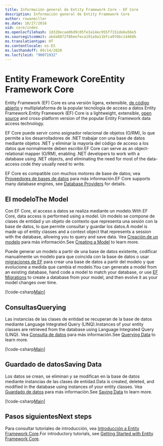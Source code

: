 ```yaml
---
title: Información general de Entity Framework Core - EF Core
description: Información general de Entity Framework Core
author: rowanmiller
ms.date: 10/27/2016
uid: core/index
ms.openlocfilehash: 1d320ecae06d9c05fe3a14ec955f7151de6a56e5
ms.sourcegitcommit: abda0872f86eefeca191a9a11bfca976bc14468b
ms.translationtype: HT
ms.contentlocale: es-ES
ms.lasthandoff: 09/14/2020
ms.locfileid: "90071932"
---
```

# <a name="entity-framework-core"></a><span data-ttu-id="1fe18-103">Entity Framework Core</span><span class="sxs-lookup"><span data-stu-id="1fe18-103">Entity Framework Core</span></span>

<span data-ttu-id="1fe18-104">Entity Framework (EF) Core es una versión ligera, extensible, [de código abierto](https://github.com/aspnet/EntityFrameworkCore) y multiplataforma de la popular tecnología de acceso a datos Entity Framework.</span><span class="sxs-lookup"><span data-stu-id="1fe18-104">Entity Framework (EF) Core is a lightweight, extensible, [open source](https://github.com/aspnet/EntityFrameworkCore) and cross-platform version of the popular Entity Framework data access technology.</span></span>

<span data-ttu-id="1fe18-105">EF Core puede servir como asignador relacional de objetos (O/RM), lo que permite a los desarrolladores de .NET trabajar con una base de datos mediante objetos .NET y eliminar la mayoría del código de acceso a los datos que normalmente deben escribir.</span><span class="sxs-lookup"><span data-stu-id="1fe18-105">EF Core can serve as an object-relational mapper (O/RM), enabling .NET developers to work with a database using .NET objects, and eliminating the need for most of the data-access code they usually need to write.</span></span>

<span data-ttu-id="1fe18-106">EF Core es compatible con muchos motores de base de datos; vea [Proveedores de bases de datos](xref:core/providers/index) para más información.</span><span class="sxs-lookup"><span data-stu-id="1fe18-106">EF Core supports many database engines, see [Database Providers](xref:core/providers/index) for details.</span></span>

## <a name="the-model"></a><span data-ttu-id="1fe18-107">El modelo</span><span class="sxs-lookup"><span data-stu-id="1fe18-107">The Model</span></span>

<span data-ttu-id="1fe18-108">Con EF Core, el acceso a datos se realiza mediante un modelo.</span><span class="sxs-lookup"><span data-stu-id="1fe18-108">With EF Core, data access is performed using a model.</span></span> <span data-ttu-id="1fe18-109">Un modelo se compone de clases de entidad y un objeto de contexto que representa una sesión con la base de datos, lo que permite consultar y guardar los datos.</span><span class="sxs-lookup"><span data-stu-id="1fe18-109">A model is made up of entity classes and a context object that represents a session with the database, allowing you to query and save data.</span></span> <span data-ttu-id="1fe18-110">Vea [Creación de un modelo](xref:core/modeling/index) para más información.</span><span class="sxs-lookup"><span data-stu-id="1fe18-110">See [Creating a Model](xref:core/modeling/index) to learn more.</span></span>

<span data-ttu-id="1fe18-111">Puede generar un modelo a partir de una base de datos existente, codificar manualmente un modelo para que coincida con la base de datos o usar [migraciones de EF](xref:core/managing-schemas/migrations/index) para crear una base de datos a partir del modelo y que evolucione a medida que cambia el modelo.</span><span class="sxs-lookup"><span data-stu-id="1fe18-111">You can generate a model from an existing database, hand code a model to match your database, or use [EF Migrations](xref:core/managing-schemas/migrations/index) to create a database from your model, and then evolve it as your model changes over time.</span></span>

[!code-csharp[Main](../../samples/core/Intro/Model.cs)]

## <a name="querying"></a><span data-ttu-id="1fe18-112">Consultas</span><span class="sxs-lookup"><span data-stu-id="1fe18-112">Querying</span></span>

<span data-ttu-id="1fe18-113">Las instancias de las clases de entidad se recuperan de la base de datos mediante Language Integrated Query (LINQ).</span><span class="sxs-lookup"><span data-stu-id="1fe18-113">Instances of your entity classes are retrieved from the database using Language Integrated Query (LINQ).</span></span> <span data-ttu-id="1fe18-114">Vea [Consulta de datos](xref:core/querying/index) para más información.</span><span class="sxs-lookup"><span data-stu-id="1fe18-114">See [Querying Data](xref:core/querying/index) to learn more.</span></span>

[!code-csharp[Main](../../samples/core/Intro/Program.cs#Querying)]

## <a name="saving-data"></a><span data-ttu-id="1fe18-115">Guardado de datos</span><span class="sxs-lookup"><span data-stu-id="1fe18-115">Saving Data</span></span>

<span data-ttu-id="1fe18-116">Los datos se crean, se eliminan y se modifican en la base de datos mediante instancias de las clases de entidad.</span><span class="sxs-lookup"><span data-stu-id="1fe18-116">Data is created, deleted, and modified in the database using instances of your entity classes.</span></span> <span data-ttu-id="1fe18-117">Vea [Guardado de datos](xref:core/saving/index) para más información.</span><span class="sxs-lookup"><span data-stu-id="1fe18-117">See [Saving Data](xref:core/saving/index) to learn more.</span></span>

[!code-csharp[Main](../../samples/core/Intro/Program.cs#SavingData)]

## <a name="next-steps"></a><span data-ttu-id="1fe18-118">Pasos siguientes</span><span class="sxs-lookup"><span data-stu-id="1fe18-118">Next steps</span></span>

<span data-ttu-id="1fe18-119">Para consultar tutoriales de introducción, vea [Introducción a Entity Framework Core](xref:core/get-started/index).</span><span class="sxs-lookup"><span data-stu-id="1fe18-119">For introductory tutorials, see [Getting Started with Entity Framework Core](xref:core/get-started/index).</span></span>
